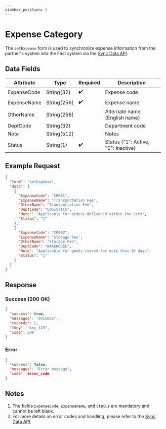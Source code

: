 ```yaml
---
sidebar_position: 5
---
```


# Expense Category

The `setExpense` form is used to synchronize expense information from the partner's system into the Fast system via the [Sync Data API](../sync-data).

## Data Fields

| Attribute    | Type        | Required | Description          |
|--------------|-------------|----------|----------------------|
| ExpenseCode  | String(32)  | ✔️       | Expense code         |
| ExpenseName  | String(256) | ✔️       | Expense name         |
| OtherName    | String(256) |          | Alternate name (English name) |
| DeptCode     | String(32) |          | Department code      |
| Note         | String(512) |          | Notes                |
| Status       | String(1)   | ✔️       | Status ("1": Active, "0": Inactive) |

## Example Request

```json
{
  "form": "setExpense",
  "data": [
    {
      "ExpenseCode": "CP001",
      "ExpenseName": "Transportation Fee",
      "OtherName": "Transportation Fee",
      "DeptCode": "LOGISTICS",
      "Note": "Applicable for orders delivered within the city",
      "Status": "1"
    },
    {
      "ExpenseCode": "CP002",
      "ExpenseName": "Storage Fee",
      "OtherName": "Storage Fee",
      "DeptCode": "WAREHOUSE",
      "Note": "Applicable for goods stored for more than 30 days",
      "Status": "1"
    }
  ]
}
```

## Response

### Success (200 OK)

```json
{
  "success": true,
  "messages": "SUCCESS",
  "records": 2,
  "fkey": "key_123",
  "code": 200
}
```

### Error

```json
{
  "success": false,
  "messages": "Error message",
  "code": error_code
}
```

## Notes

1. The fields `ExpenseCode`, `ExpenseName`, and `Status` are mandatory and cannot be left blank.
2. For more details on error codes and handling, please refer to the [Sync Data API](../sync-data).